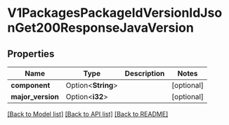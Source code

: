 # V1PackagesPackageIdVersionIdJsonGet200ResponseJavaVersion

## Properties

Name | Type | Description | Notes
------------ | ------------- | ------------- | -------------
**component** | Option<**String**> |  | [optional]
**major_version** | Option<**i32**> |  | [optional]

[[Back to Model list]](../README.md#documentation-for-models) [[Back to API list]](../README.md#documentation-for-api-endpoints) [[Back to README]](../README.md)


